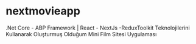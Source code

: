 # nextmovieapp
 .Net Core - ABP Framework | React - NextJs -ReduxToolkit Teknolojilerini Kullanarak Oluşturmuş Olduğum Mini Film Sitesi Uygulaması
